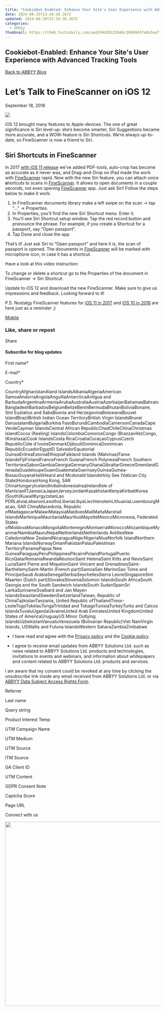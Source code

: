 ```yaml
---
title: "Cookiebot-Enabled: Enhance Your Site's User Experience with Advanced Tracking Tools"
date: 2024-08-25T23:34:30.267Z
updated: 2024-08-26T23:34:30.267Z
categories:
  - abbyy
thumbnail: https://thmb.techidaily.com/aa8194d30133846c30b69d3fa6b3aa7f371a453476495ae4ef096fc69d325fda.jpg
---
```


## Cookiebot-Enabled: Enhance Your Site's User Experience with Advanced Tracking Tools

[Back to ABBYY Blog](https://tools.techidaily.com/abbyy/products/)

# Let’s Talk to FineScanner on iOS 12

September 18, 2018

![](https://static2.abbyy.com/abbyycommedia/26499/blog-fsi-siri-en-1x.png) 

iOS 12 brought many features to Apple-devices. The one of great significance is Siri level-up: she’s become smarter, Siri Suggestions became more accurate, and a WOW-feature is Siri Shortcuts. We’re always up-to-date, so FineScanner is now a friend to Siri.

## Siri Shortcuts in FineScanner

In 2017 [with iOS 11 release](https://tools.techidaily.com/abbyy/products/) we’ve added PDF-tools, auto-crop has become as accurate as it never was, and Drag-and-Drop on iPad made the work with [FineScanner](http://qrs.ly/mg4z2wm) rapid. Now with the new Siri feature, you can attach voice **s**hortcuts to scans in [FineScanner](http://qrs.ly/mg4z2wm). It allows to open documents in a couple seconds, not even opening [FineScanner](http://qrs.ly/mg4z2wm) app. Just ask Siri! Follow the steps below to make it work:

1. In FineScanner documents library make a left swipe on the scan → tap “…” → Properties.
2. In Properties, you’ll find the new Siri Shortcut menu. Enter it.
3. You’ll see Siri Shortcut setup window. Tap the red record button and pronounce the phrase. For example, if you create a Shortcut for a passport, say “Open passport”.
4. Tap Done and close the app.

That’s it! Just ask Siri to “Open passport” and here it is, the scan of passport is opened. The documents in [FineScanner](http://qrs.ly/mg4z2wm) will be marked with microphone icon, in case it has a shortcut.

Have a look at this video instruction:

To change or delete a shortcut go to the Properties of the document in FineScanner → Siri Shortcut.

Update to iOS 12 and download the new FineScanner. Make sure to give us impressions and feedback. Looking forward to it!

P.S. Nostalgy FineScanner features for [iOS 11 in 2017](https://tools.techidaily.com/abbyy/products/) and [iOS 10 in 2016](https://tools.techidaily.com/abbyy/products/) are here just as a reminder ;)

[Mobile](https://tools.techidaily.com/abbyy/products/) 

### Like, share or repost

Share 

  
#### Subscribe for blog updates

First name\*

E-mail\*

Сountry\*

СountryAfghanistanAland IslandsAlbaniaAlgeriaAmerican SamoaAndorraAngolaAnguillaAntarcticaAntigua and BarbudaArgentinaArmeniaArubaAustraliaAustriaAzerbaijanBahamasBahrainBangladeshBarbadosBelgiumBelizeBeninBermudaBhutanBoliviaBonaire, Sint Eustatius and SabaBosnia and HerzegovinaBotswanaBouvet IslandBrazilBritish Indian Ocean TerritoryBritish Virgin IslandsBrunei DarussalamBulgariaBurkina FasoBurundiCambodiaCameroonCanadaCape VerdeCayman IslandsCentral African RepublicChadChileChinaChristmas IslandCocos (Keeling) IslandsColombiaComorosCongo (Brazzaville)Congo, (Kinshasa)Cook IslandsCosta RicaCroatiaCuraçaoCyprusCzech RepublicCôte d'IvoireDenmarkDjiboutiDominicaDominican RepublicEcuadorEgyptEl SalvadorEquatorial GuineaEritreaEstoniaEthiopiaFalkland Islands (Malvinas)Faroe IslandsFijiFinlandFranceFrench GuianaFrench PolynesiaFrench Southern TerritoriesGabonGambiaGeorgiaGermanyGhanaGibraltarGreeceGreenlandGrenadaGuadeloupeGuamGuatemalaGuernseyGuineaGuinea-BissauGuyanaHaitiHeard and Mcdonald IslandsHoly See (Vatican City State)HondurasHong Kong, SAR ChinaHungaryIcelandIndiaIndonesiaIraqIrelandIsle of ManIsraelITJamaicaJapanJerseyJordanKazakhstanKenyaKiribatiKorea (South)KuwaitKyrgyzstanLao PDRLatviaLebanonLesothoLiberiaLibyaLiechtensteinLithuaniaLuxembourgMacao, SAR ChinaMacedonia, Republic ofMadagascarMalawiMalaysiaMaldivesMaliMaltaMarshall IslandsMartiniqueMauritaniaMauritiusMayotteMexicoMicronesia, Federated States ofMoldovaMonacoMongoliaMontenegroMontserratMoroccoMozambiqueMyanmarNamibiaNauruNepalNetherlandsNetherlands AntillesNew CaledoniaNew ZealandNicaraguaNigerNigeriaNiueNorfolk IslandNorthern Mariana IslandsNorwayOmanPakistanPalauPalestinian TerritoryPanamaPapua New GuineaParaguayPeruPhilippinesPitcairnPolandPortugalPuerto RicoQatarRomaniaRwandaRéunionSaint HelenaSaint Kitts and NevisSaint LuciaSaint Pierre and MiquelonSaint Vincent and GrenadinesSaint-BarthélemySaint-Martin (French part)SamoaSan MarinoSao Tome and PrincipeSaudi ArabiaSenegalSerbiaSeychellesSierra LeoneSingaporeSint Maarten (Dutch part)SlovakiaSloveniaSolomon IslandsSouth AfricaSouth Georgia and the South Sandwich IslandsSouth SudanSpainSri LankaSurinameSvalbard and Jan Mayen IslandsSwazilandSwedenSwitzerlandTaiwan, Republic of ChinaTajikistanTanzania, United Republic ofThailandTimor-LesteTogoTokelauTongaTrinidad and TobagoTunisiaTurkeyTurks and Caicos IslandsTuvaluUgandaUkraineUnited Arab EmiratesUnited KingdomUnited States of AmericaUruguayUS Minor Outlying IslandsUzbekistanVanuatuVenezuela (Bolivarian Republic)Viet NamVirgin Islands, USWallis and Futuna IslandsWestern SaharaZambiaZimbabwe

* I have read and agree with the [Privacy policy](https://tools.techidaily.com/abbyy/products/) and the [Cookie policy](https://tools.techidaily.com/abbyy/products/).

* I agree to receive email updates from ABBYY Solutions Ltd. such as news related to ABBYY Solutions Ltd. products and technologies, invitations to events and webinars, and information about whitepapers and content related to ABBYY Solutions Ltd. products and services.  
    
I am aware that my consent could be revoked at any time by clicking the unsubscribe link inside any email received from ABBYY Solutions Ltd. or via [ABBYY Data Subject Access Rights Form](https://tools.techidaily.com/abbyy/products/).

Referrer

Last name

Query string

Product Interest Temp

UTM Campaign Name

UTM Medium

UTM Source

ITM Source

GA Client ID

UTM Content

GDPR Consent Note

Captcha Score

Page URL

Connect with us

<ins class="adsbygoogle"
     style="display:block"
     data-ad-format="autorelaxed"
     data-ad-client="ca-pub-7571918770474297"
     data-ad-slot="1223367746"></ins>



<ins class="adsbygoogle"
     style="display:block"
     data-ad-client="ca-pub-7571918770474297"
     data-ad-slot="8358498916"
     data-ad-format="auto"
     data-full-width-responsive="true"></ins>

<!-- affiliate ads begin -->
<a href="https://appsumo.8odi.net/c/5597632/2082529/7443" target="_top" id="2082529"><img src="//a.impactradius-go.com/display-ad/7443-2082529" border="0" alt="" width="1200" height="600"/></a><img height="0" width="0" src="https://appsumo.8odi.net/i/5597632/2082529/7443" style="position:absolute;visibility:hidden;" border="0" />
<!-- affiliate ads end -->


